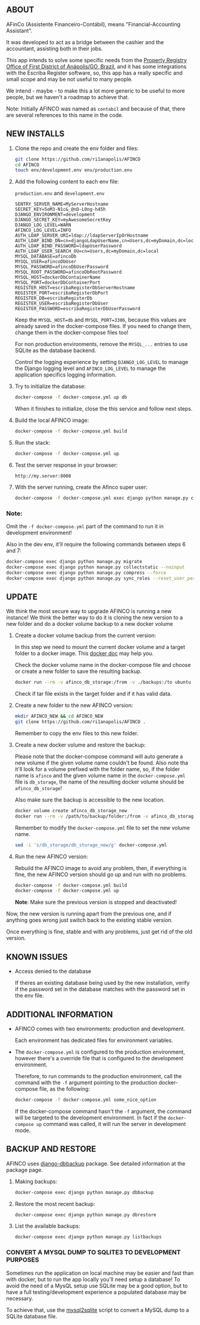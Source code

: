 ## ABOUT

AFinCo (Assistente Financeiro-Contábil), means "Financial-Accounting Assistant".

It was developed to act as a bridge between the cashier and the accountant, assisting both in their jobs.

This app intends to solve some specific needs from the [Property Registry Office of First District of Anápolis/GO, Brazil](https://ri1anapolis.com.br), and it has some integrations with the Escriba Register software, so, this app has a really specific and small scope and may be not useful to many people.

We intend - maybe - to make this a lot more generic to be useful to more people, but we haven't a roadmap to achieve that.

Note: Initially AFINCO was named as `contabil` and because of that, there are several references to this name in the code.

## NEW INSTALLS

1. Clone the repo and create the env folder and files:

   ```bash
   git clone https://github.com/ri1anapolis/AFINCO
   cd AFINCO
   touch env/development.env env/production.env
   ```

2. Add the following content to each env file:

   `production.env` and `development.env`

   ```env
   SENTRY_SERVER_NAME=MyServerHostname
   SECRET_KEY=5oM3-N1c&_@nD-L0ng-h45h
   DJANGO_ENVIRONMENT=development
   DJANGO_SECRET_KEY=myAwesomeSecretKey
   DJANGO_LOG_LEVEL=WARN
   AFINCO_LOG_LEVEL=INFO
   AUTH_LDAP_SERVER_URI=ldap://ldapServerIpOrHostname
   AUTH_LDAP_BIND_DN=cn=djangoLdapUserName,cn=Users,dc=myDomain,dc=local
   AUTH_LDAP_BIND_PASSWORD=ldapUserPassword
   AUTH_LDAP_USER_SEARCH_OU=cn=Users,dc=myDomain,dc=local
   MYSQL_DATABASE=afincoDb
   MYSQL_USER=afincoDbUser
   MYSQL_PASSWORD=afincoDbUserPassword
   MYSQL_ROOT_PASSWORD=afincoDbRootPassword
   MYSQL_HOST=dockerDbContainerName
   MYSQL_PORT=dockerDbContainerPort
   REGISTER_HOST=escribaRegisterDbServerHostname
   REGISTER_PORT=escribaRegisterDbPort
   REGISTER_DB=escribaRegisterDb
   REGISTER_USER=escribaRegisterDbUser
   REGISTER_PASSWORD=escribaRegisterDbUserPassword
   ```

   Keep the `MYSQL_HOST=db` and `MYSQL_PORT=3306`, because this values are already saved in the docker-compose files. If you need to change them, change them in the docker-compose files too!

   For non production environments, remove the `MYSQL_...` entries to use SQLite as the database backend.

   Control the logging experience by setting `DJANGO_LOG_LEVEL` to manage the Django logging level and `AFINCO_LOG_LEVEL` to manage the application specifics logging information.

3. Try to initialize the database:

   ```bash
   docker-compose -f docker-compose.yml up db
   ```

   When it finishes to initialize, close the this service and follow next steps.

4. Build the local AFINCO image:

   ```bash
   docker-compose -f docker-compose.yml build
   ```

5. Run the stack:

   ```bash
   docker-compose -f docker-compose.yml up
   ```

6. Test the server response in your browser:

   ```http
   http://my.server:8008
   ```

7. With the server running, create the Afinco super user:
   ```bash
   docker-compose -f docker-compose.yml exec django python manage.py createsuperuser
   ```

### Note:

Omit the `-f docker-compose.yml` part of the command to run it in development environment!

Also in the dev env, it'll require the following commands between steps 6 and 7:

```bash
docker-compose exec django python manage.py migrate
docker-compose exec django python manage.py collectstatic --noinput
docker-compose exec django python manage.py compress --force
docker-compose exec django python manage.py sync_roles --reset_user_permissions
```

## UPDATE

We think the most secure way to upgrade AFINCO is running a new instance! We think the better way to do it is cloning the new version to a new folder and do a docker volume backup to a new docker volume

1. Create a docker volume backup from the current version:

   In this step we need to mount the current docker volume and a target folder to a docker image. This [docker doc](https://docs.docker.com/storage/volumes/#backup-a-container) may help you.

   Check the docker volume name in the docker-compose file and choose or create a new folder to save the resulting backup.

   ```bash
   docker run --rm -v afinco_db_storage:/from -v ./backups:/to ubuntu bash -c "cd /from && tar -cvf /to/backup.tar ."
   ```

   Check if tar file exists in the target folder and if it has valid data.

2. Create a new folder to the new AFINCO version:

   ```bash
   mkdir AFINCO_NEW && cd AFINCO_NEW
   git clone https://github.com/ri1anapolis/AFINCO .
   ```

   Remember to copy the env files to this new folder.

3. Create a new docker volume and restore the backup:

   Please note that the docker-compose command will auto generate a new volume if the given volume name couldn't be found. Also note tha it'll look for a volume prefixed with the folder name, so, if the folder name is `afinco` and the given volume name in the `docker-compose.yml` file is `db_storage`, the name of the resulting docker volume should be `afinco_db_storage`!

   Also make sure the backup is accessible to the new location.

   ```bash
   docker volume create afinco_db_storage_new
   docker run --rm -v /path/to/backup/folder:/from -v afinco_db_storage_new:/to ubuntu -c "cd /to && tar -xvf /from/backup.tar --strip 1"
   ```

   Remember to modify the `docker-compose.yml` file to set the new volume name.

   ```bash
   sed -i 's/db_storage/db_storage_new/g' docker-compose.yml
   ```

4. Run the new AFINCO version:

   Rebuild the AFINCO image to avoid any problem, then, if everything is fine, the new AFINCO version should go up and run with no problems.

   ```bash
   docker-compose -f docker-compose.yml build
   docker-compose -f docker-compose.yml up
   ```

   **Note**: Make sure the previous version is stopped and deactivated!

Now, the new version is running apart from the previous one, and if anything goes wrong just switch back to the existing stable version.

Once everything is fine, stable and with any problems, just get rid of the old version.

## KNOWN ISSUES

- Access denied to the database

  If theres an existing database being used by the new installation, verify if the password set in the database matches with the password set in the env file.

## ADDITIONAL INFORMATION

- AFINCO comes with two environments: production and development.

  Each environment has dedicated files for environment variables.

- The `docker-compose.yml` is configured to the production environment, however there's a override file that is configured to the development environment.

  Therefore, to run commands to the production environment, call the command with the `-f` argument pointing to the production docker-compose file, as the following:

  ```bash
  docker-compose -f docker-compose.yml some_nice_option
  ```

  If the docker-compose command hasn't the `-f` argument, the command will be targeted to the development environment.
  In fact if the `docker-compose up` command was called, it will run the server in development mode.

## BACKUP AND RESTORE

AFINCO uses [django-dbbackup](https://github.com/django-dbbackup/django-dbbackup) package. See detailed information at the package page.

1. Making backups:

   ```bash
   docker-compose exec django python manage.py dbbackup
   ```

2. Restore the most recent backup:
   ```bash
   docker-compose exec django python manage.py dbrestore
   ```
3. List the available backups:
   ```bash
   docker-compose exec django python manage.py listbackups
   ```

### CONVERT A MYSQL DUMP TO SQLITE3 TO DEVELOPMENT PURPOSES

Sometimes run the application on local machine may be easier and fast than with docker, but to run the app locally you'll need setup a database!
To avoid the need of a MysQL setup use SQLite may be a good option, but to have a full testing/development experience a populated database may be necessary.

To achieve that, use the [mysql2sqlite](https://github.com/dumblob/mysql2sqlite) script to convert a MySQL dump to a SQLite database file.
